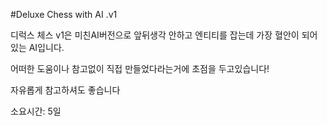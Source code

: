 #Deluxe Chess with AI .v1

디럭스 체스 v1은 미친AI버전으로 앞뒤생각 안하고 엔티티를 잡는데
가장 혈안이 되어있는 AI입니다.

어떠한 도움이나 참고없이 직접 만들었다라는거에 초점을 두고있습니다!

자유롭게 참고하셔도 좋습니다

소요시간: 5일
